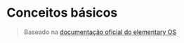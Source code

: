 # Conceitos básicos

> Baseado na [documentação oficial do elementary OS](https://elementary.io/docs/learning-the-basics)
